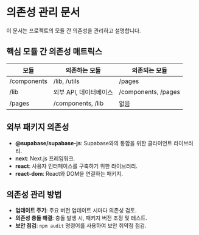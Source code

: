 # 의존성 관리 문서

이 문서는 프로젝트의 모듈 간 의존성을 관리하고 설명합니다.

## 핵심 모듈 간 의존성 매트릭스

| 모듈 | 의존하는 모듈 | 의존되는 모듈 |
|------|---------------|---------------|
| /components | /lib, /utils | /pages |
| /lib | 외부 API, 데이터베이스 | /components, /pages |
| /pages | /components, /lib | 없음 |

## 외부 패키지 의존성

- **@supabase/supabase-js**: Supabase와의 통합을 위한 클라이언트 라이브러리.
- **next**: Next.js 프레임워크.
- **react**: 사용자 인터페이스를 구축하기 위한 라이브러리.
- **react-dom**: React와 DOM을 연결하는 패키지.

## 의존성 관리 방법

- **업데이트 주기**: 주요 버전 업데이트 시마다 의존성 검토.
- **의존성 충돌 해결**: 충돌 발생 시, 패키지 버전 조정 및 테스트.
- **보안 점검**: `npm audit` 명령어를 사용하여 보안 취약점 점검. 